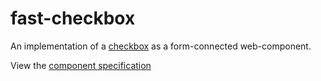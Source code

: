 # fast-checkbox
An implementation of a [checkbox](https://developer.mozilla.org/en-US/docs/Web/HTML/Element/Input/checkbox) as a form-connected web-component.

View the [component specification](./checkbox.spec.md)